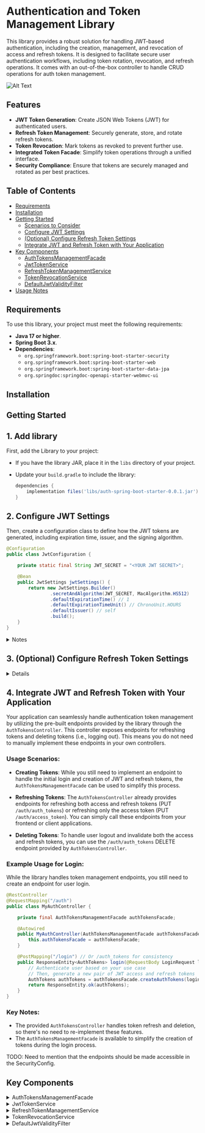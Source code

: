 # Authentication and Token Management Library


This library provides a robust solution for handling JWT-based authentication, including the creation, management, and revocation of access and refresh tokens. It is designed to facilitate secure user authentication workflows, including token rotation, revocation, and refresh operations.
It comes with an out-of-the-box controller to handle CRUD operations for auth token management.

![Alt Text](./docs/preview.gif)



## Features

- **JWT Token Generation**: Create JSON Web Tokens (JWT) for authenticated users.
- **Refresh Token Management**: Securely generate, store, and rotate refresh tokens.
- **Token Revocation**: Mark tokens as revoked to prevent further use.
- **Integrated Token Facade**: Simplify token operations through a unified interface.
- **Security Compliance**: Ensure that tokens are securely managed and rotated as per best practices.


## Table of Contents
- [Requirements](#requirements)
- [Installation](#installation)
- [Getting Started](#getting-started)
    - [Scenarios to Consider](#scenarios-to-consider)
    - [Configure JWT Settings](#configure-jwt-settings)
    - [(Optional) Configure Refresh Token Settings](#configure-refresh-token-settings)
    - [Integrate JWT and Refresh Token with Your Application](#integrate-jwt-and-refresh-token-with-your-application)
- [Key Components](#key-components)
    - [AuthTokensManagementFacade](#authtokensmanagementfacade)
    - [JwtTokenService](#jwttokenservice)
    - [RefreshTokenManagementService](#refreshtokenmanagementservice)
    - [TokenRevocationService](#tokenrevocationservice)
    - [DefaultJwtValidityFilter](#defaultjwtvalidityfilter)
- [Usage Notes](#usage-notes)


## Requirements

To use this library, your project must meet the following requirements:

- **Java 17 or higher**.
- **Spring Boot 3.x**.
- **Dependencies**:
    - `org.springframework.boot:spring-boot-starter-security`
    - `org.springframework.boot:spring-boot-starter-web`
    - `org.springframework.boot:spring-boot-starter-data-jpa`
    - `org.springdoc:springdoc-openapi-starter-webmvc-ui`

## Installation



## Getting Started

## 1. Add library

First, add the Library to your project:

- If you have the library JAR, place it in the `libs` directory of your project.
- Update your `build.gradle` to include the library:

   ```gradle
   dependencies {
       implementation files('libs/auth-spring-boot-starter-0.0.1.jar')
   }
   ```
   
## 2. Configure JWT Settings

Then, create a configuration class to define how the JWT tokens are generated, including expiration time, issuer, and the signing algorithm.

```java
@Configuration
public class JwtConfiguration {

    private static final String JWT_SECRET = "<YOUR JWT SECRET>";

    @Bean
    public JwtSettings jwtSettings() {
        return new JwtSettings.Builder()
                .secretAndAlgorithm(JWT_SECRET, MacAlgorithm.HS512)
                .defaultExpirationTime() // 1
                .defaultExpirationTimeUnit() // ChronoUnit.HOURS
                .defaultIssuer() // self
                .build();
    }
}
```
<details>
<summary>Notes</summary>

* _The `JWT_SECRET` should be securely managed and not hardcoded in production environments. **Use environment variables or secure vaults to manage sensitive information.**_

* _The `JWT_SECRET` should be a secure, random string. It can be a Base64-encoded string, a hexadecimal string, or a plain alphanumeric string. Ensure that the SECRET is long enough and suitably complex for the selected signing algorithm. For `HS512`, a 64-byte (512-bit) secret is recommended._
</details>


## 3. (Optional) Configure Refresh Token Settings

<details>
Next, create a configuration class for Refresh Tokens. This class will handle the generation, encoding, and expiration settings for refresh tokens.

```java
@Configuration
public class RefreshTokenConfiguration {

    @Bean // Optional: only if you want to replace the default one below
    public PasswordEncoder passwordEncoder() {
        return new BCryptPasswordEncoder();
    }

    @Bean // Optional: only if you want to replace the default one below
    public RefreshTokenGenerator refreshTokenGenerator() {
        return new SecureRandomRefreshTokenGenerator(new SecureRandom(), 16);
    }

    @Bean // Optional: only if you want to replace the default one below
    public RefreshTokenSettings refreshTokenSettings() {
        return new RefreshTokenSettings.Builder()
                .expirationTime(7) // Set the refresh token expiration time (default is 7)
                .expirationTimeUnit(ChronoUnit.DAYS) // Set the time unit (default is DAYS)
                .build();
    }
}
```

### Explanation:

* **PasswordEncoder:** Encrypts the refresh token for secure storage. The default implementation uses BCrypt, but you can customize it.
* **RefreshTokenGenerator:** Generates secure random tokens. The default generator uses SecureRandom with 16 bytes length.

</details>


## 4. Integrate JWT and Refresh Token with Your Application

Your application can seamlessly handle authentication token management by utilizing the pre-built endpoints provided by the library through the `AuthTokensController`. This controller exposes endpoints for refreshing tokens and deleting tokens (i.e., logging out). 
This means you do not need to manually implement these endpoints in your own controllers.

### Usage Scenarios:

- **Creating Tokens**: While you still need to implement an endpoint to handle the initial login and creation of JWT and refresh tokens, the `AuthTokensManagementFacade` can be used to simplify this process.

- **Refreshing Tokens**: The `AuthTokensController` already provides endpoints for refreshing both access and refresh tokens (PUT `/auth/auth_tokens`) or refreshing only the access token (PUT `/auth/access_token`). You can simply call these endpoints from your frontend or client applications.

- **Deleting Tokens**: To handle user logout and invalidate both the access and refresh tokens, you can use the `/auth/auth_tokens` DELETE endpoint provided by `AuthTokensController`.

### Example Usage for Login:

While the library handles token management endpoints, you still need to create an endpoint for user login.

```java
@RestController
@RequestMapping("/auth")
public class MyAuthController {

    private final AuthTokensManagementFacade authTokensFacade;

    @Autowired
    public MyAuthController(AuthTokensManagementFacade authTokensFacade) {
        this.authTokensFacade = authTokensFacade;
    }

    @PostMapping("/login") // Or /auth_tokens for consistency
    public ResponseEntity<AuthTokens> login(@RequestBody LoginRequest loginRequest) {
        // Authenticate user based on your use case
        // Then, generate a new pair of JWT access and refresh tokens
        AuthTokens authTokens = authTokensFacade.createAuthTokens(loginRequest.getUsername());
        return ResponseEntity.ok(authTokens);
    }
}
```

### Key Notes:

- The provided `AuthTokensController` handles token refresh and deletion, so there's no need to re-implement these features.
- The `AuthTokensManagementFacade` is available to simplify the creation of tokens during the login process.

TODO: Need to mention that the endpoints should be made accessible in the SecurityConfig.

## Key Components

<details>
  <summary>AuthTokensManagementFacade</summary>

The `AuthTokensManagementFacade` is the primary interface for managing authentication tokens. It provides methods for creating, refreshing, and deleting tokens, encapsulating all the necessary logic to securely handle authentication workflows.

- **Create Auth Tokens**: Generates a new pair of access and refresh tokens.
- **Refresh Auth Tokens**: Rotates both tokens if the refresh token is valid.
- **Refresh Access Token**: Refreshes only the access token, keeping the refresh token unchanged.
- **Delete Auth Tokens**: Revokes both tokens, effectively logging the user out.

#### Scenarios to Consider

1. **Initial Login (Username and Password) → `AuthTokensManagementFacade::createAuthTokens`**
    - **Use Case**: When a user initially logs in with their username and password.
    - **Action**: The `createAuthTokens` method is called to generate a new pair of access and refresh tokens. This is the standard procedure when the user is authenticating with their credentials.

2. **Refreshing Tokens with Token Rotation (Using a Refresh Token) → `AuthTokensManagementFacade::refreshAuthTokens`**
    - **Use Case**: When the user’s access token has expired, but they still have a valid refresh token.
    - **Action**: The `refreshAuthTokens` method is called to generate a new pair of access and refresh tokens using the existing refresh token. This does not involve the user entering their username and password again.
    - **Important Distinction**: This method is not used for re-authenticating with credentials but for extending the session by renewing tokens.

3. **Refreshing Only the Access Token (No Token Rotation) → `AuthTokensManagementFacade::refreshAccessToken`**
    - **Use Case**: When the user wants to refresh only the access token using an existing refresh token. For example, this could be part of a continuous session where only the access token needs to be refreshed without altering the refresh token.
    - **Action**: The `refreshAccessToken` method generates a new access token while leaving the refresh token unchanged. Note, this is less secure than scenario number 2, where also the refresh token gets refreshed. The user should store the refresh token in a safe place. However, the refresh token will still expire according to the user configuration.

</details>


<details>
  <summary>JwtTokenService</summary>

The `JwtTokenService` is responsible for handling the creation and validation of JWT tokens. It interacts with the refresh token store to support token refresh operations.

- **Create**: Generates a new JWT for a given subject.
- **Refresh**: Validates and refreshes a JWT based on a provided refresh token.
- **Get Subject**: Extracts the subject from a JWT.
- **Get Expiry Time**: Retrieves the expiration time of a JWT.
</details>

<details>
  <summary>RefreshTokenManagementService</summary>

The `RefreshTokenManagementService` handles the lifecycle of refresh tokens, including their creation, validation, and invalidation.

- **Create**: Generates and stores a new refresh token for a subject.
- **Refresh**: Rotates the refresh token by invalidating the old one and creating a new one.
- **Invalidate**: Deletes refresh tokens by their value or subject.
</details>


<details>
  <summary>TokenRevocationService</summary>

The `TokenRevocationService` manages the revocation of access tokens. It marks tokens as revoked and checks if a given token has been revoked.

- **Revoke Token**: Marks an access token as revoked.
- **Is Token Revoked**: Checks if an access token has been revoked.

</details>


<details>
  <summary>DefaultJwtValidityFilter</summary>

The `DefaultJwtValidityFilter` is a built-in `OncePerRequestFilter` that automatically validates JWT tokens and checks for related refresh token revocation in every incoming request. This filter ensures that:

- **Token Expiration**: The JWT is checked for expiration. If expired, the request is rejected with an unauthorized status.
- **Token Revocation**: The JWT is checked for revocation status. If revoked, the request is rejected with an unauthorized status.
- **Active Refresh Token Check**: The filter ensures that the user associated with the JWT has an active refresh token. If no active refresh token is found, the JWT is proactively revoked, and the request is rejected.

The `DefaultJwtValidityFilter` is automatically applied in the security configuration and handles the security checks for every request that requires authentication.
</details>
